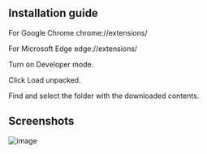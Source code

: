 **Installation guide**
-----------------------
  For Google Chrome chrome://extensions/
  
  For Microsoft Edge edge://extensions/
  
  Turn on Developer mode.
  
  Click Load unpacked.
  
  Find and select the folder with the downloaded contents.

Screenshots
-----------------------

![image](https://github.com/user-attachments/assets/fa7beed2-47a7-4809-a06e-df50c3497b59)


